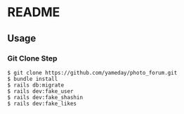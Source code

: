 # README

## Usage

### Git Clone Step

```
$ git clone https://github.com/yameday/photo_forum.git
$ bundle install
$ rails db:migrate
$ rails dev:fake_user
$ rails dev:fake_shashin
$ rails dev:fake_likes
```
